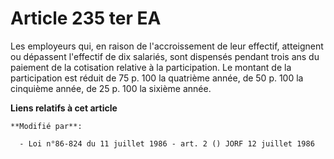 # Article 235 ter EA

Les employeurs qui, en raison de l'accroissement de leur effectif, atteignent ou dépassent l'effectif de dix salariés, sont
dispensés pendant trois ans du paiement de la cotisation relative à la participation. Le montant de la participation est
réduit de 75 p. 100 la quatrième année, de 50 p. 100 la cinquième année, de 25 p. 100 la sixième année.

**Liens relatifs à cet article**

	**Modifié par**:

	  - Loi n°86-824 du 11 juillet 1986 - art. 2 () JORF 12 juillet 1986
